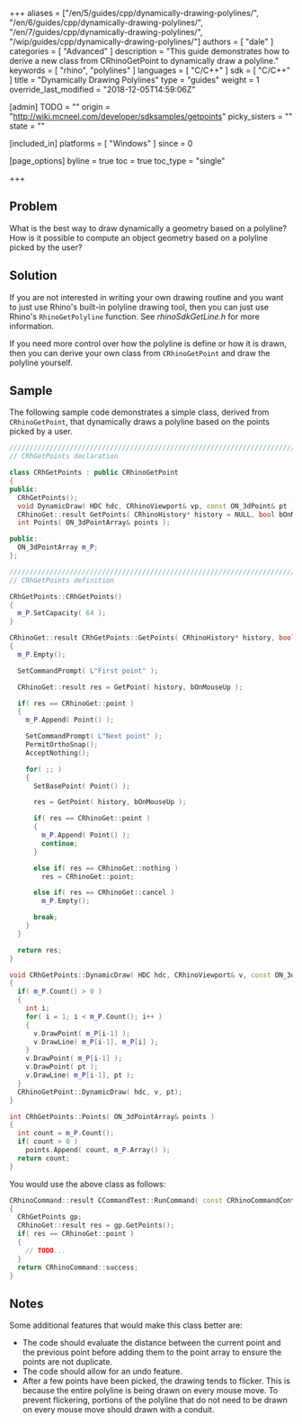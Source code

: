 +++
aliases = ["/en/5/guides/cpp/dynamically-drawing-polylines/", "/en/6/guides/cpp/dynamically-drawing-polylines/", "/en/7/guides/cpp/dynamically-drawing-polylines/", "/wip/guides/cpp/dynamically-drawing-polylines/"]
authors = [ "dale" ]
categories = [ "Advanced" ]
description = "This guide demonstrates how to derive a new class from CRhinoGetPoint to dynamically draw a polyline."
keywords = [ "rhino", "polylines" ]
languages = [ "C/C++" ]
sdk = [ "C/C++" ]
title = "Dynamically Drawing Polylines"
type = "guides"
weight = 1
override_last_modified = "2018-12-05T14:59:06Z"

[admin]
TODO = ""
origin = "http://wiki.mcneel.com/developer/sdksamples/getpoints"
picky_sisters = ""
state = ""

[included_in]
platforms = [ "Windows" ]
since = 0

[page_options]
byline = true
toc = true
toc_type = "single"

+++

 
## Problem

What is the best way to draw dynamically a geometry based on a polyline?  How is it possible to compute an object geometry based on a polyline picked by the user?

## Solution

If you are not interested in writing your own drawing routine and you want to just use Rhino's built-in polyline drawing tool, then you can just use Rhino's `RhinoGetPolyline` function.  See *rhinoSdkGetLine.h* for more information.

If you need more control over how the polyline is define or how it is drawn, then you can derive your own class from `CRhinoGetPoint` and draw the polyline yourself.

## Sample

The following sample code demonstrates a simple class, derived from `CRhinoGetPoint`, that dynamically draws a polyline based on the points picked by a user.

```cpp
/////////////////////////////////////////////////////////////////////////////
// CRhGetPoints declaration

class CRhGetPoints : public CRhinoGetPoint
{
public:
  CRhGetPoints();
  void DynamicDraw( HDC hdc, CRhinoViewport& vp, const ON_3dPoint& pt );
  CRhinoGet::result GetPoints( CRhinoHistory* history = NULL, bool bOnMouseUp = false );
  int Points( ON_3dPointArray& points );

public:
  ON_3dPointArray m_P;
};

/////////////////////////////////////////////////////////////////////////////
// CRhGetPoints definition

CRhGetPoints::CRhGetPoints()
{
  m_P.SetCapacity( 64 );
}

CRhinoGet::result CRhGetPoints::GetPoints( CRhinoHistory* history, bool bOnMouseUp )
{
  m_P.Empty();

  SetCommandPrompt( L"First point" );

  CRhinoGet::result res = GetPoint( history, bOnMouseUp );

  if( res == CRhinoGet::point )
  {
    m_P.Append( Point() );

    SetCommandPrompt( L"Next point" );
    PermitOrthoSnap();
    AcceptNothing();

    for( ;; )
    {
      SetBasePoint( Point() );

      res = GetPoint( history, bOnMouseUp );

      if( res == CRhinoGet::point )
      {
        m_P.Append( Point() );
        continue;
      }

      else if( res == CRhinoGet::nothing )
        res = CRhinoGet::point;

      else if( res == CRhinoGet::cancel )
        m_P.Empty();

      break;
    }
  }

  return res;
}

void CRhGetPoints::DynamicDraw( HDC hdc, CRhinoViewport& v, const ON_3dPoint& pt )
{
  if( m_P.Count() > 0 )
  {
    int i;
    for( i = 1; i < m_P.Count(); i++ )
    {
      v.DrawPoint( m_P[i-1] );
      v.DrawLine( m_P[i-1], m_P[i] );
    }
    v.DrawPoint( m_P[i-1] );
    v.DrawPoint( pt );
    v.DrawLine( m_P[i-1], pt );
  }
  CRhinoGetPoint::DynamicDraw( hdc, v, pt);
}

int CRhGetPoints::Points( ON_3dPointArray& points )
{
  int count = m_P.Count();
  if( count > 0 )
    points.Append( count, m_P.Array() );
  return count;
}
```

You would use the above class as follows:

```cpp
CRhinoCommand::result CCommandTest::RunCommand( const CRhinoCommandContext& context )
{
  CRhGetPoints gp;
  CRhinoGet::result res = gp.GetPoints();
  if( res == CRhinoGet::point )
  {
    // TODO...
  }
  return CRhinoCommand::success;
}
```

## Notes

Some additional features that would make this class better are:

- The code should evaluate the distance between the current point and the previous point before adding them to the point array to ensure the points are not duplicate.
- The code should allow for an undo feature.
- After a few points have been picked, the drawing tends to flicker. This is because the entire polyline is being drawn on every mouse move. To prevent flickering, portions of the polyline that do not need to be drawn on every mouse move should drawn with a conduit.
